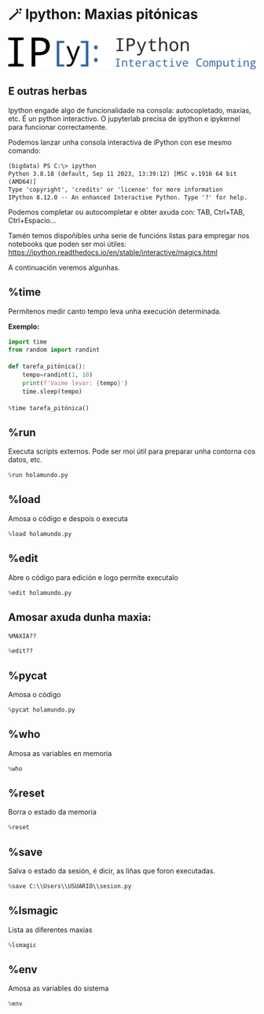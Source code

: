 # 🪄 Ipython: Maxias pitónicas

![images/python/ipython.png](images/python/ipython.png)

## E outras herbas

Ipython engade algo de funcionalidade na consola: autocopletado, maxias, etc. É un python interactivo. O jupyterlab precisa de ipython e ipykernel para funcionar correctamente.

Podemos lanzar unha consola interactiva de iPython con ese mesmo comando:

    (bigdata) PS C:\> ipython
    Python 3.8.18 (default, Sep 11 2023, 13:39:12) [MSC v.1916 64 bit (AMD64)]
    Type 'copyright', 'credits' or 'license' for more information
    IPython 8.12.0 -- An enhanced Interactive Python. Type '?' for help.

Podemos completar ou autocompletar e obter axuda con: TAB, Ctrl+TAB, Ctrl+Espacio...

Tamén temos dispoñibles unha serie de funcións listas para empregar nos notebooks que poden ser moi útiles:
<https://ipython.readthedocs.io/en/stable/interactive/magics.html>

A continuación veremos algunhas.

## %time

Permítenos medir canto tempo leva unha execución determinada.

**Exemplo:**


```python
import time
from random import randint

def tarefa_pitónica():
    tempo=randint(1, 10)
    print(f'Vaime levar: {tempo}')
    time.sleep(tempo)

%time tarefa_pitónica()
```

## %run

Executa scripts externos. Pode ser moi útil para preparar unha contorna cos datos, etc.



```python
%run holamundo.py
```

## %load

Amosa o código e despois o executa


```python
%load holamundo.py
```

## %edit

Abre o código para edición e logo permite executalo


```python
%edit holamundo.py
```

## Amosar axuda dunha maxia:

    %MAXIA??



```python
%edit??
```

## %pycat

Amosa o código


```python
%pycat holamundo.py
```

## %who

Amosa as variables en memoria


```python
%who
```

## %reset

Borra o estado da memoria


```python
%reset
```

## %save

Salva o estado da sesión, é dicir, as liñas que foron executadas.


```python
%save C:\\Users\\USUARIO\\sesion.py
```

## %lsmagic

Lista as diferentes maxias


```python
%lsmagic
```

## %env

Amosa as variables do sistema


```python
%env
```
